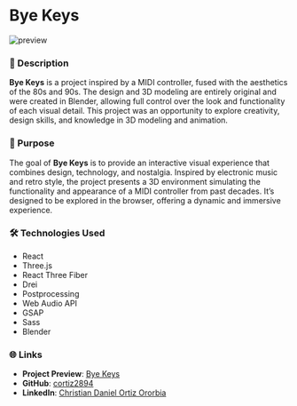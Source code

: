 # Bye Keys

![preview](https://github.com/user-attachments/assets/2c8538f8-136d-48c2-aa54-00b1e51b1a0e)

### 🎹 Description

**Bye Keys** is a project inspired by a MIDI controller, fused with the aesthetics of the 80s and 90s. The design and 3D modeling are entirely original and were created in Blender, allowing full control over the look and functionality of each visual detail. This project was an opportunity to explore creativity, design skills, and knowledge in 3D modeling and animation.

### 🚀 Purpose

The goal of **Bye Keys** is to provide an interactive visual experience that combines design, technology, and nostalgia. Inspired by electronic music and retro style, the project presents a 3D environment simulating the functionality and appearance of a MIDI controller from past decades. It’s designed to be explored in the browser, offering a dynamic and immersive experience.

### 🛠️ Technologies Used

- React
- Three.js
- React Three Fiber
- Drei
- Postprocessing
- Web Audio API
- GSAP
- Sass
- Blender

### 🌐 Links

- **Project Preview**: [Bye Keys](https://bye-keys-experience.vercel.app/)
- **GitHub**: [cortiz2894](https://github.com/cortiz2894)
- **LinkedIn**: [Christian Daniel Ortiz Ororbia](https://www.linkedin.com/in/christian-daniel-ortiz-ororbia-95b14210b/)
